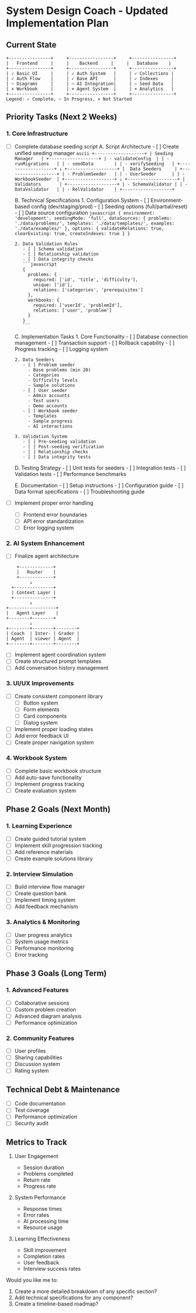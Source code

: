 # System Design Coach - Updated Implementation Plan

## Current State
```ascii
+----------------+     +-----------------+     +----------------+
|   Frontend     |     |    Backend     |     |   Database    |
+----------------+     +-----------------+     +----------------+
| ✓ Basic UI     |     | ✓ Auth System   |     | ✓ Collections |
| ✓ Auth Flow    |     | ✓ Base API      |     | ✓ Indexes     |
| ~ Diagrams     |     | ~ AI Integration|     | ~ Seed Data   |
| × Workbook     |     | × Agent System  |     | × Analytics   |
+----------------+     +-----------------+     +----------------+
Legend: ✓ Complete, ~ In Progress, × Not Started
```

## Priority Tasks (Next 2 Weeks)

### 1. Core Infrastructure
- [ ] Complete database seeding script
    A. Script Architecture
      - [ ] Create unified seeding manager
        ```ascii
        +-------------------+
        | Seeding Manager   |
        +-------------------+
        | - validateConfig  |
        | - runMigrations   |
        | - seedData        |
        | - verifySeeding   |
        +-------------------+
              ↓
        +-------------------+
        |  Data Seeders     |
        +-------------------+
        | - ProblemSeeder   |
        | - UserSeeder      |
        | - WorkbookSeeder  |
        +-------------------+
              ↓
        +-------------------+
        |  Validators       |
        +-------------------+
        | - SchemaValidator |
        | - DataValidator   |
        | - RelValidator    |
        +-------------------+
        ```

    B. Technical Specifications
      1. Configuration System
         - [ ] Environment-based config (dev/staging/prod)
         - [ ] Seeding options (full/partial/reset)
         - [ ] Data source configuration
         ```javascript
         {
           environment: 'development',
           seedingMode: 'full',
           dataSources: {
             problems: './data/problems/',
             templates: './data/templates/',
             examples: './data/examples/'
           },
           options: {
             validateRelations: true,
             clearExisting: true,
             createIndexes: true
           }
         }
         ```

      2. Data Validation Rules
         - [ ] Schema validation
         - [ ] Relationship validation
         - [ ] Data integrity checks
         ```javascript
         {
           problems: {
             required: ['id', 'title', 'difficulty'],
             unique: ['id'],
             relations: ['categories', 'prerequisites']
           },
           workbooks: {
             required: ['userId', 'problemId'],
             relations: ['user', 'problem']
           }
         }
         ```

    C. Implementation Tasks
      1. Core Functionality
         - [ ] Database connection management
         - [ ] Transaction support
         - [ ] Rollback capability
         - [ ] Progress tracking
         - [ ] Logging system

      2. Data Seeders
         - [ ] Problem seeder
           - Base problems (min 20)
           - Categories
           - Difficulty levels
           - Sample solutions
         - [ ] User seeder
           - Admin accounts
           - Test users
           - Demo accounts
         - [ ] Workbook seeder
           - Templates
           - Sample progress
           - AI interactions

      3. Validation System
         - [ ] Pre-seeding validation
         - [ ] Post-seeding verification
         - [ ] Relationship checks
         - [ ] Data integrity tests

    D. Testing Strategy
      - [ ] Unit tests for seeders
      - [ ] Integration tests
      - [ ] Validation tests
      - [ ] Performance benchmarks

    E. Documentation
      - [ ] Setup instructions
      - [ ] Configuration guide
      - [ ] Data format specifications
      - [ ] Troubleshooting guide
- [ ] Implement proper error handling
  - [ ] Frontend error boundaries
  - [ ] API error standardization
  - [ ] Error logging system

### 2. AI System Enhancement
- [ ] Finalize agent architecture
```ascii
    +-------------+
    |   Router    |
    +-------------+
         ↓
  +---------------+
  | Context Layer |
  +---------------+
         ↓
+------------------+
|   Agent Layer    |
+--------+--------+
         ↓
+--------+--------+--------+
| Coach  | Inter- | Grader |
| Agent  | viewer | Agent  |
+--------+--------+--------+
```
- [ ] Implement agent coordination system
- [ ] Create structured prompt templates
- [ ] Add conversation history management

### 3. UI/UX Improvements
- [ ] Create consistent component library
  - [ ] Button system
  - [ ] Form elements
  - [ ] Card components
  - [ ] Dialog system
- [ ] Implement proper loading states
- [ ] Add error feedback UI
- [ ] Create proper navigation system

### 4. Workbook System
- [ ] Complete basic workbook structure
- [ ] Add auto-save functionality
- [ ] Implement progress tracking
- [ ] Create evaluation system

## Phase 2 Goals (Next Month)

### 1. Learning Experience
- [ ] Create guided tutorial system
- [ ] Implement skill progression tracking
- [ ] Add reference materials
- [ ] Create example solutions library

### 2. Interview Simulation
- [ ] Build interview flow manager
- [ ] Create question bank
- [ ] Implement timing system
- [ ] Add feedback mechanism

### 3. Analytics & Monitoring
- [ ] User progress analytics
- [ ] System usage metrics
- [ ] Performance monitoring
- [ ] Error tracking

## Phase 3 Goals (Long Term)

### 1. Advanced Features
- [ ] Collaborative sessions
- [ ] Custom problem creation
- [ ] Advanced diagram analysis
- [ ] Performance optimization

### 2. Community Features
- [ ] User profiles
- [ ] Sharing capabilities
- [ ] Discussion system
- [ ] Rating system

## Technical Debt & Maintenance
- [ ] Code documentation
- [ ] Test coverage
- [ ] Performance optimization
- [ ] Security audit

## Metrics to Track
1. User Engagement
   - Session duration
   - Problems completed
   - Return rate
   - Progress rate

2. System Performance
   - Response times
   - Error rates
   - AI processing time
   - Resource usage

3. Learning Effectiveness
   - Skill improvement
   - Completion rates
   - User feedback
   - Interview success rates

Would you like me to:
1. Create a more detailed breakdown of any specific section?
2. Add technical specifications for any component?
3. Create a timeline-based roadmap?
